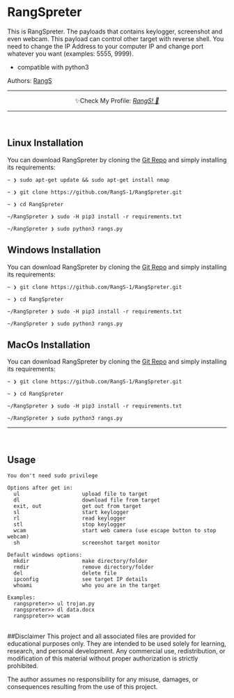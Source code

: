 # RangSpreter

This is RangSpreter. The payloads that contains keylogger, screenshot and even webcam. This payload can control other target with reverse shell. 
You need to change the IP Address to your computer IP and change port whatever you want (examples: 5555, 9999).

- compatible with python3

Authors: [RangS](mailto:rangga19sj@gmail.com)

-------------

<p align="center">✨Check My Profile: <a href="https://github.com/RangS-1"><i>RangS! 🎉</i></a></p>

-------------

</br>

## Linux Installation

You can download RangSpreter by cloning the [Git Repo](https://github.com/RangS-1/RangSpreter.git) and simply installing its requirements:

```
~ ❯ sudo apt-get update && sudo apt-get install nmap

~ ❯ git clone https://github.com/RangS-1/RangSpreter.git

~ ❯ cd RangSpreter

~/RangSpreter ❯ sudo -H pip3 install -r requirements.txt

~/RangSpreter ❯ sudo python3 rangs.py
```

## Windows Installation

You can download RangSpreter by cloning the [Git Repo](https://github.com/RangS-1/RangSpreter.git) and simply installing its requirements:

```
~ ❯ git clone https://github.com/RangS-1/RangSpreter.git

~ ❯ cd RangSpreter

~/RangSpreter ❯ sudo -H pip3 install -r requirements.txt

~/RangSpreter ❯ sudo python3 rangs.py
```

## MacOs Installation

You can download RangSpreter by cloning the [Git Repo](https://github.com/RangS-1/RangSpreter.git) and simply installing its requirements:

```
~ ❯ git clone https://github.com/RangS-1/RangSpreter.git

~ ❯ cd RangSpreter

~/RangSpreter ❯ sudo -H pip3 install -r requirements.txt

~/RangSpreter ❯ sudo python3 rangs.py
```

-------------

</br>

## Usage

```
You don't need sudo privilege

Options after get in:
  ul                    upload file to target
  dl                    download file from target
  exit, out             get out from target
  sl                    start keylogger
  rl                    read keylogger
  stl                   stop keylogger
  wcam                  start web camera (use escape button to stop webcam)
  sh                    screenshot target monitor

Default windows options:
  mkdir                 make directory/folder
  rmdir                 remove directory/folder
  del                   delete file
  ipconfig              see target IP details
  whoami                who you are in the target

Examples:
  rangspreter>> ul trojan.py 
  rangspreter>> dl data.docx
  rangspreter>> wcam
```
</br>
##Disclaimer
This project and all associated files are provided for educational purposes only.
They are intended to be used solely for learning, research, and personal development.
Any commercial use, redistribution, or modification of this material without proper authorization is strictly prohibited.

The author assumes no responsibility for any misuse, damages, or consequences resulting from the use of this project.
